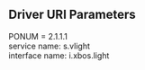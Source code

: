 ## Driver URI Parameters
PONUM = 2.1.1.1 <br />
service name: s.vlight <br />
interface name: i.xbos.light <br />